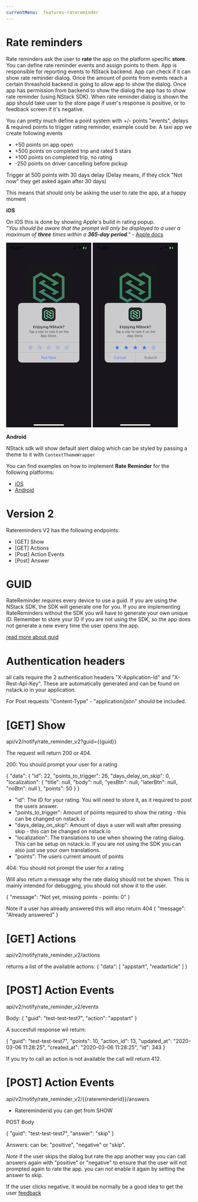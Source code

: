 ```yaml
---
currentMenu:  features-ratereminder
---
```


# Rate reminders

Rate reminders ask the user to **rate** the app on the platform specific **store**.
You can define rate reminder events and assign points to them. App is responsible for reporting events to NStack backend. App can check if it can show rate reminder dialog. Once the amount of points from events reach a certain threashold backend is going to allow app to show the dialog. Once app has permission from backend to show the dialog the app has to show rate reminder (using NStack SDK). When rate reminder dialog is shown the app should take user to the store page if user's response is positive, or to feedback screen if it's negative.


You can pretty much define a point system with +/- points "events", delays & required points to trigger rating reminder, example could be:
A taxi app we create following events
- +50 points on app open
- +500 points on completed trip and rated 5 stars
- +100 points on completed trip, no rating
- -250 points on driver cancelling before pickup

Trigger at 500 points with 30 days delay (Delay means, if they click "Not now" they get asked again after 30 days)

This means that should only be asking the user to rate the app, at a happy moment

**iOS**

On iOS this is done by showing Apple's build in rating popup.  
*"You should be aware that the prompt will only be displayed to a user a maximum of **three** times within a **365-day period**."* - [Apple docs](https://developer.apple.com/documentation/storekit/skstorereviewcontroller/requesting_app_store_reviews)

![iOS rate reminder](../images/FeatureOverview/iOS/iOS_rate_reminder.png)
![iOS rate reminder starred](../images/FeatureOverview/iOS/iOS_rate_reminder_starred.png)

**Android**

NStack sdk will show default alert dialog which can be styled by passing a theme to it with `ContextThemeWrapper`


You can find examples on how to implement **Rate Reminder** for the following platforms:

* [iOS](../../docs/guides/iOS/ios-rate-reminder.html)
* [Android](../../docs/guides/Android/android-rate-reminder.html)


# Version 2

Ratereminders V2 has the following endpoints:

 - [GET] Show
 - [GET] Actions
 - [Post] Action Events
 - [Post] Answer

# GUID

RateReminder requires every device to use a guid. If you are using the NStack SDK, the SDK will generate one for you. If you are implementing RateReminders without the SDK you will have to generate your own unique ID.
Remember to store your ID if you are not using the SDK, so the app does not generate a new every time the user opens the app. 

[read more about guid](API.md#what-is-a-guid)

# Authentication headers
all calls require the 2 authentication headers "X-Application-Id" and "X-Rest-Api-Key". These are automatically generated and can be found on nstack.io in your application.

For Post requests "Content-Type" - "application/json"  should be included.
 

# [GET] Show 
api/v2/notify/rate_reminder_v2?guid={{guid}}

The request will return 200 or 404.

200: You should prompt your user for a rating

{
    "data": {
        "id": 22,
        "points_to_trigger": 26,
        "days_delay_on_skip": 0,
        "localization": {
            "title": null,
            "body": null,
            "yesBtn": null,
            "laterBtn": null,
            "noBtn": null
        },
        "points": 50
    }
}

- "id": The ID for your rating. You will need to store it, as it required to post the users answer.
- "points_to_trigger": Amount of points required to show the rating - this can be changed on nstack.io
- "days_delay_on_skip": Amount of days a user will wait after pressing skip - this can be changed on nstack.io
- "localization": The translations to use when showing the  rating dialog. This can be setup on nstack.io. If you are not using the SDK you can also just use your own translations.
- "points": The users current amount of points 

404: You should not prompt the user for a rating

Will also return a message why the rate dialog should not be shown. This is mainly intended for debugging, you should not show it to the user. 

{
    "message": "Not yet, missing points - points: 0"
}

Note if a user has already answered this will also return 404
{
    "message": "Already answered"
}


# [GET] Actions 
api/v2/notify/rate_reminder_v2/actions

returns a list of the available actions:
{
    "data": [
        "appstart",
        "readarticle"
    ]
}


# [POST] Action Events 
api/v2/notify/rate_reminder_v2/events

Body: 
{
	"guid": "test-test-test7",
	"action": "appstart"
}

A succesfull response wil return:

{
    "guid": "test-test-test7",
    "points": 10,
    "action_id": 13,
    "updated_at": "2020-03-06 11:28:25",
    "created_at": "2020-03-06 11:28:25",
    "id": 343
}

If you try to call an action is not available the call will return 412.


# [POST] Action Events 
api/v2/notify/rate_reminder_v2/{{ratereminderid}}/answers

- Ratereminderid you can get from SHOW

POST Body

{
	"guid": "test-test-test7",
	"answer": "skip"
}

Answers: can be: "positive", "negative" or "skip".


*Note*  if the user skips the dialog but rate the app another way you can call  answers again with "positive" or "negative" to ensure that the user will not prompted again to rate the app. you can _not_ enable it again by setting the answer to skip.

If the user clicks negative, it would be normally be a good idea to get the user [feedback](Feedback.md)
